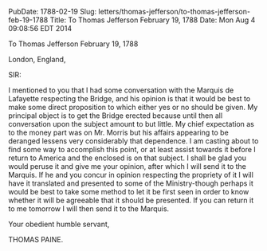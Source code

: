 PubDate: 1788-02-19
Slug: letters/thomas-jefferson/to-thomas-jefferson-feb-19-1788
Title: To Thomas Jefferson  February 19, 1788
Date: Mon Aug  4 09:08:56 EDT 2014

   To Thomas Jefferson  February 19, 1788

   London, England,

   SIR:

   I mentioned to you that I had some conversation with the Marquis de
   Lafayette respecting the Bridge, and his opinion is that it would be best
   to make some direct proposition to which either yes or no should be given.
   My principal object is to get the Bridge erected because until then all
   conversation upon the subject amount to but little. My chief expectation
   as to the money part was on Mr. Morris but his affairs appearing to be
   deranged lessens very considerably that dependence. I am casting about to
   find some way to accomplish this point, or at least assist towards it
   before I return to America and the enclosed is on that subject. I shall be
   glad you would peruse it and give me your opinion, after which I will send
   it to the Marquis. If he and you concur in opinion respecting the
   propriety of it I will have it translated and presented to some of the
   Ministry-though perhaps it would be best to take some method to let it be
   first seen in order to know whether it will be agreeable that it should be
   presented. If you can return it to me tomorrow I will then send it to the
   Marquis.

   Your obedient humble servant,

   THOMAS PAINE.


